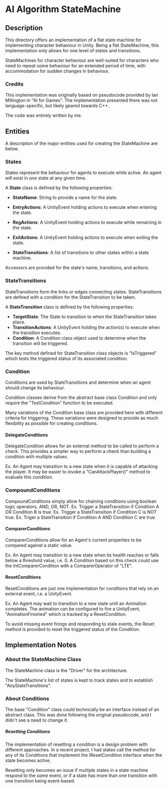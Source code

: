 # AI Algorithm StateMachine

## Description
This directory offers an implementation of a flat state machine for implementing character behaviour in Unity.
Being a flat StateMachine, this implementation only allows for one level of states and transitions.

StateMachines for character behaviour are well-suited for characters who need to repeat some behaviour 
for an extended period of time, with accommodation for sudden changes in behaviour.

### Credits
This implementation was originally based on pseudocode provided by Ian Millington in "AI for Games".
The implementation presented there was not language-specific, but likely geared towards C++.

The code was entirely written by me.


## Entities
A description of the major entities used for creating the StateMachine are below.

### States
States represent the behaviour for agents to execute while active. 
An agent will exist in *one* state at any given time.

A **State** class is defined by the following properties:

- **StateName**: String to provide a name for the state.

- **EntryActions**: A UnityEvent holding actions to execute when entering the state.
- **RegActions**: A UnityEvent holding actions to execute while remaining in the state.
- **ExitActions**: A UnityEvent holding actions to execute when exiting the state.

- **StateTransitions**: A list of transitions to other states within a state machine.

Accessors are provided for the state's name, transitions, and actions.

### StateTransitions
StateTransitions form the links or edges connecting states. 
StateTransitions are defined with a condition for the StateTransition to be taken.

A **StateTransition** class is defined by the following properties:

- **TargetState**: The State to transition to when the StateTransition takes place.
- **TransitionActions**: A UnityEvent holding the action(s) to execute when the transition executes.
- **Condition**: A Condition class object used to determine when the transition will be triggered.

The key method defined for StateTransition class objects is "IsTriggered" which tests the 
triggered status of its associated condition.

### Condition
Conditions are used by StateTransitions and determine when an agent should change its behaviour.

Condition classes derive from the abstract base class Condition and only require the "TestCondition"
function to be executed.

Many variations of the Condition base class are provided here with different criteria for triggering.
These variations were designed to provide as much flexibility as possible for creating conditions.

#### DelegateConditions
DelegateCondition allows for an external method to be called to perform a check.
This provides a simpler way to perform a check than building a condition with multiple values.

Ex. An Agent may transition to a new state when it is capable of attacking the player.
It may be easier to invoke a "CanAttackPlayer()" method to evaluate this condition.

### CompoundConditions
CompoundConditions simply allow for chaining conditions using boolean logic operators, AND, OR, NOT.
Ex. Trigger a StateTransition if Condition A OR Condition B is true.
Ex. Trigger a StateTransition if Condition C is NOT true.
Ex. Triger a StateTransition if Condition A AND Condition C are true.

#### ComparerConditions
ComparerConditions allow for an Agent's current properties to be compared against a static value.

Ex. An Agent may transition to a new state when its health reaches or falls below a threshold value, i.e. 0.
A Condition based on this check could use the IntComparerCondition with a ComparerOperator of "LTE".

#### ResetConditions
ResetConditions are just one implementation for conditions that rely on an external event, i.e. a UnityEvent.

Ex. An Agent may wait to transition to a new state until an Animation completes.
The animation can be configured to fire a UnityEvent, "AnimationFinished" which is tracked by a ResetCondition.

To avoid missing event firings and responding to stale events, the Reset method is provided to reset the triggered
status of the Condition.


## Implementation Notes

### About the StateMachine Class
The StateMachine class is the "Driver" for the architecture.

The StateMachine's list of states is kept to track states and to establish "AnyStateTransitions".

### About Conditions
The base "Condition" class could technically be an interface instead of an abstract class.
This was done following the original pseudocode, and I didn't see a need to change it.

##### Resetting Conditions
The implementation of resetting a condition is a design problem with different approaches.
In a recent project, I had states call the method for any of its Conditions that implement the IResetCondition
interface when the state becomes active.

Resetting only becomes an issue if multiple states in a state machine respond to the *same* event, or if
a state has more than one transition with one transition being event-based.
